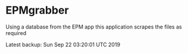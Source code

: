 # EPMgrabber
Using a database from the EPM app this application scrapes the files as required


Latest backup: Sun Sep 22 03:20:01 UTC 2019
